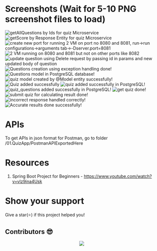 # Screenshots (Wait for 5-10 PNG screenshot files to load)

<img src="./Screenshots/ss18.PNG" alt="getAllQuestions by Ids for quiz Microservice" >
<img src="./Screenshots/ss19.PNG" alt="getScore by Response Entity for quiz Microservice" >
<img src="./Screenshots/ss20.PNG" alt="create new port for running 2 VM on port no 8080 and 8081, run->run configurations->arguments tab->-Dserver.port=8081" >
<img src="./Screenshots/ss21.gif" alt="2 VM running on 8080 and 8081 but not on other ports like 8082" >
<img src="./Screenshots/ss6.PNG" alt="update question using Delete request by passing id in params and new updated body of question" >
<img src="./Screenshots/ss7.PNG" alt="Questions creation using exception handling done!" >
<img src="./Screenshots/ss8.PNG" alt="Questions model in PostgreSQL database!" >   
<img src="./Screenshots/ss10.PNG" alt="quiz model created by @Model entity successfully!" >
<img src="./Screenshots/ss11Working.PNG" alt="Quiz added successfully" >
<img src="./Screenshots/ss12.PNG" alt="quiz added successfully in PostgreSQL!" >
<img src="./Screenshots/ss13.PNG" alt="quiz_questions added successfully in PostgreSQL!" >
<img src="./Screenshots/ss14.PNG" alt="get quiz done!" >
<img src="./Screenshots/ss15.PNG" alt="submit quiz for calculating result done!" >
<img src="./Screenshots/ss16.PNG" alt="incorrect response handled correctly!" >
<img src="./Screenshots/ss17.PNG" alt="Accurate results done successfully!" >

# APIs

To get APIs in json format for Postman, go to folder /01.QuizApp/PostmanAPIExportedHere

# Resources

1. Spring Boot Project for Beginners - https://www.youtube.com/watch?v=vlz9ina4Usk

# Show your support

Give a star(⭐️) if this project helped you!

## Contributors 😎

<p align="center"> <a href="https://github.com/KedarKK1/SpringBoot-projects/graphs/contributors"> <img src="https://contrib.rocks/image?repo=KedarKK1/SpringBoot-projects" /> </a> 
</p>

<!-- <br/>
Make sure to credit me in the Footer, if you do end up using it! -->
